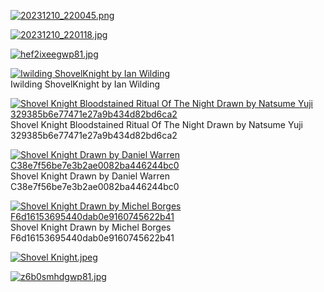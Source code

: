 [![20231210_220045.png](20231210_220045.png "20231210_220045.png")](https://raw.githubusercontent.com/buckmanc/Wallpapers/main/mobile/shovel%20knight/20231210_220045.png)

[![20231210_220118.jpg](20231210_220118.jpg "20231210_220118.jpg")](https://raw.githubusercontent.com/buckmanc/Wallpapers/main/mobile/shovel%20knight/20231210_220118.jpg)

[![hef2ixeegwp81.jpg](hef2ixeegwp81.jpg "hef2ixeegwp81.jpg")](https://raw.githubusercontent.com/buckmanc/Wallpapers/main/mobile/shovel%20knight/hef2ixeegwp81.jpg)

[![Iwilding ShovelKnight by Ian Wilding](iwilding_ShovelKnight_by_ian_wilding.png "Iwilding ShovelKnight by Ian Wilding")](https://raw.githubusercontent.com/buckmanc/Wallpapers/main/mobile/shovel%20knight/iwilding_ShovelKnight_by_ian_wilding.png)\
Iwilding ShovelKnight by Ian Wilding

[![Shovel Knight Bloodstained Ritual Of The Night Drawn by Natsume Yuji  329385b6e77471e27a9b434d82bd6ca2](shovel_knight_bloodstained_ritual_of_the_night_drawn_by_natsume_yuji__329385b6e77471e27a9b434d82bd6ca2.jpg "Shovel Knight Bloodstained Ritual Of The Night Drawn by Natsume Yuji  329385b6e77471e27a9b434d82bd6ca2")](https://raw.githubusercontent.com/buckmanc/Wallpapers/main/mobile/shovel%20knight/shovel_knight_bloodstained_ritual_of_the_night_drawn_by_natsume_yuji__329385b6e77471e27a9b434d82bd6ca2.jpg)\
Shovel Knight Bloodstained Ritual Of The Night Drawn by Natsume Yuji  329385b6e77471e27a9b434d82bd6ca2

[![Shovel Knight Drawn by Daniel Warren  C38e7f56be7e3b2ae0082ba446244bc0](shovel_knight_drawn_by_daniel_warren__c38e7f56be7e3b2ae0082ba446244bc0.jpg "Shovel Knight Drawn by Daniel Warren  C38e7f56be7e3b2ae0082ba446244bc0")](https://raw.githubusercontent.com/buckmanc/Wallpapers/main/mobile/shovel%20knight/shovel_knight_drawn_by_daniel_warren__c38e7f56be7e3b2ae0082ba446244bc0.jpg)\
Shovel Knight Drawn by Daniel Warren  C38e7f56be7e3b2ae0082ba446244bc0

[![Shovel Knight Drawn by Michel Borges  F6d16153695440dab0e9160745622b41](shovel_knight_drawn_by_michel_borges__f6d16153695440dab0e9160745622b41.jpg "Shovel Knight Drawn by Michel Borges  F6d16153695440dab0e9160745622b41")](https://raw.githubusercontent.com/buckmanc/Wallpapers/main/mobile/shovel%20knight/shovel_knight_drawn_by_michel_borges__f6d16153695440dab0e9160745622b41.jpg)\
Shovel Knight Drawn by Michel Borges  F6d16153695440dab0e9160745622b41

[![Shovel Knight.jpeg](Shovel%20Knight.jpeg "Shovel Knight.jpeg")](https://raw.githubusercontent.com/buckmanc/Wallpapers/main/mobile/shovel%20knight/Shovel%20Knight.jpeg)

[![z6b0smhdgwp81.jpg](z6b0smhdgwp81.jpg "z6b0smhdgwp81.jpg")](https://raw.githubusercontent.com/buckmanc/Wallpapers/main/mobile/shovel%20knight/z6b0smhdgwp81.jpg)

